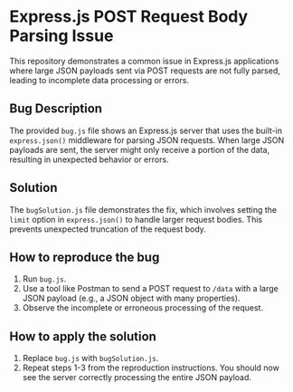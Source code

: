 # Express.js POST Request Body Parsing Issue

This repository demonstrates a common issue in Express.js applications where large JSON payloads sent via POST requests are not fully parsed, leading to incomplete data processing or errors.

## Bug Description

The provided `bug.js` file shows an Express.js server that uses the built-in `express.json()` middleware for parsing JSON requests. When large JSON payloads are sent, the server might only receive a portion of the data, resulting in unexpected behavior or errors.

## Solution

The `bugSolution.js` file demonstrates the fix, which involves setting the `limit` option in `express.json()` to handle larger request bodies.  This prevents unexpected truncation of the request body.

## How to reproduce the bug

1. Run `bug.js`.
2. Use a tool like Postman to send a POST request to `/data` with a large JSON payload (e.g., a JSON object with many properties).
3. Observe the incomplete or erroneous processing of the request.

## How to apply the solution

1. Replace `bug.js` with `bugSolution.js`.
2. Repeat steps 1-3 from the reproduction instructions.  You should now see the server correctly processing the entire JSON payload.